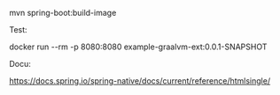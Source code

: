 
mvn spring-boot:build-image

Test:

docker run --rm -p 8080:8080 example-graalvm-ext:0.0.1-SNAPSHOT

Docu:

https://docs.spring.io/spring-native/docs/current/reference/htmlsingle/